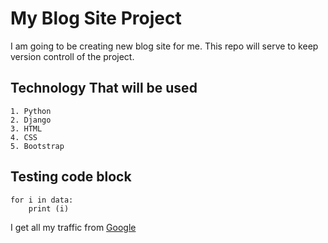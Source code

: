 My Blog Site Project
====================

I am going to be creating new blog site for me. This repo will serve to keep version controll of the project. 

Technology That will be used
----------------------------

    1. Python
    2. Django
    3. HTML
    4. CSS
    5. Bootstrap

Testing code block
------------------

    for i in data:
        print (i)


I get all my traffic from [Google](www.google.com/)

[Google]:   www.google.com/ "Google"

